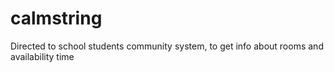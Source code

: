 # calmstring
Directed to school students community system, to get info about rooms and availability time
